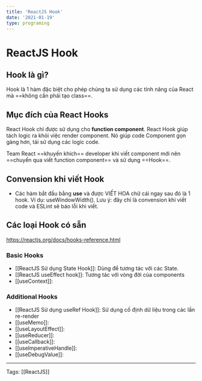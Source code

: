 ```yaml
---
title: 'ReactJS Hook'
date: '2021-01-19'
type: programing
---
```


# ReactJS Hook

## Hook là gì?
Hook là 1 hàm đặc biệt cho phép chúng ta sử dụng các tính năng của React mà ==không cần phải tạo class==. 


## Mục đích của React Hooks
React Hook chỉ được sử dụng cho **function component**. React Hook giúp tách logic ra khỏi việc render component. Nó giúp code Component gọn gàng hơn, tái sử dụng các logic code. 

Team React ==khuyến khích== developer khi viết component mới nên ==chuyển qua viết function component== và sử dụng ==Hook==. 

## Convension khi viết Hook
- Các hàm bắt đầu bằng **use** và được VIẾT HOA chữ cái ngay sau đó là 1 hook. Ví dụ: useWindowWidth(). Lưu ý: đây chỉ là convension khi viết code và ESLint sẽ báo lỗi khi viết.
## Các loại Hook có sẵn

https://reactjs.org/docs/hooks-reference.html
### Basic Hooks
- [[ReactJS Sử dụng State Hook]]: Dùng để tương tác với các State.
- [[ReactJS useEffect hook]]: Tương tác với vòng đời của components
- [[useContext]]: 

### Additional Hooks
- [[ReactJS Sử dụng useRef Hook]]: Sử dụng cố định dữ liệu trong các lần re-render
- [[useMemo]]:
- [[useLayoutEffect]]:
- [[useReducer]]:
- [[useCallback]]:
- [[useImperativeHandle]]:
- [[useDebugValue]]:


---
Tags: [[ReactJS]]